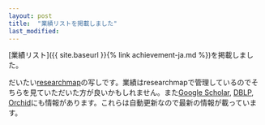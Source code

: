```yaml
---
layout: post
title:  "業績リストを掲載しました"
last_modified: 
---
```


[業績リスト]({{ site.baseurl }}{% link achievement-ja.md %})を掲載しました。

だいたい[researchmap](https://researchmap.jp/yoriyuki)の写しです。業績はresearchmapで管理しているのでそちらを見ていただいた方が良いかもしれません。また[Google Scholar](http://scholar.google.co.jp/citations?user=lL_rG2gAAAAJ&hl=ja&oi=ao), [DBLP](http://www.informatik.uni-trier.de/~ley/pers/hd/y/Yamagata:Yoriyuki), [Orchid](https://orcid.org/0000-0003-2096-677X)にも情報があります。これらは自動更新なので最新の情報が載っています。